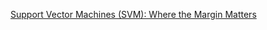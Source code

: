[Support Vector Machines (SVM): Where the Margin Matters](https://medium.com/@anirudh_k/support-vector-machines-svm-where-the-margin-matters-efb8e64ebd43)
